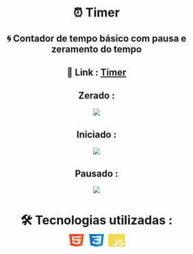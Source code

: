 <div align="center">
<h1> ⏰ Timer
<h2> 🌀 Contador de tempo básico com pausa e zeramento do tempo
<h2> 📎 Link : <a href="https://flamboyante-pare-71890f.netlify.app">Timer</a> </h2>
  
  <h2>Zerado : </h2>
<img src="https://user-images.githubusercontent.com/71889483/138099394-5271d965-478c-4552-bd4b-66b8ccda242a.png">
  
  <h2>Iniciado : </h2>
<img src="https://user-images.githubusercontent.com/71889483/138100405-17419b8a-e96d-4a72-a92a-4c1eb6f524b1.png">

  <h2>Pausado : </h2>
<img src="https://user-images.githubusercontent.com/71889483/138100646-bb10e774-54d5-4df2-bd2c-b23f20de29ad.png">

  <h1> 🛠 Tecnologias utilizadas : <br>
  <img align="center" alt="Hashimoto-HTML" height="30" width="40" src="https://raw.githubusercontent.com/devicons/devicon/master/icons/html5/html5-original.svg">
  <img align="center" alt="Hashimoto-CSS" height="30" width="40" src="https://raw.githubusercontent.com/devicons/devicon/master/icons/css3/css3-original.svg">
  <img align="center" alt="Hashimoto-JS" height="30" width="40" src="https://raw.githubusercontent.com/devicons/devicon/master/icons/javascript/javascript-plain.svg">
</div>

